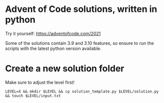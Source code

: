 Advent of Code solutions, written in python
===========================================

Try it yourself: https://adventofcode.com/2021

Some of the solutions contain 3.9 and 3.10 features, so ensure to run the scripts with the latest
python version available.

# Create a new solution folder
Make sure to adjust the level first!
```
LEVEL=X && mkdir $LEVEL && cp solution_template.py $LEVEL/solution.py && touch $LEVEL/input.txt
```
